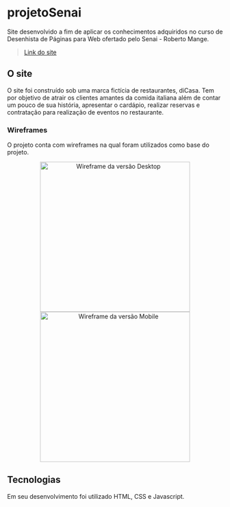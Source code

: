 # projetoSenai

Site desenvolvido a fim de aplicar os conhecimentos adquiridos no curso de Desenhista de Páginas para Web ofertado pelo Senai - Roberto Mange.

> <a href="https://diaspaulo.github.io/projetoSenai/" class="button">Link do site</a>

## O site

O site foi construído sob uma marca fictícia de restaurantes, diCasa.
Tem por objetivo de atrair os clientes amantes da comida italiana além de contar um pouco de sua história, apresentar o cardápio, realizar reservas e contratação para realização de eventos no restaurante.

### Wireframes

O projeto conta com wireframes na qual foram utilizados como base do projeto.

<p align="center">
<img src="https://github.com/diasPaulo/projetoSenai/blob/main/wireframes/Desktop.png?raw=true" alt="Wireframe da versão Desktop" height="350" /> <img src="https://github.com/diasPaulo/projetoSenai/blob/main/wireframes/Mobile.png?raw=true" alt="Wireframe da versão Mobile" height="350" />
</p>

## Tecnologias

Em seu desenvolvimento foi utilizado HTML, CSS e Javascript.
